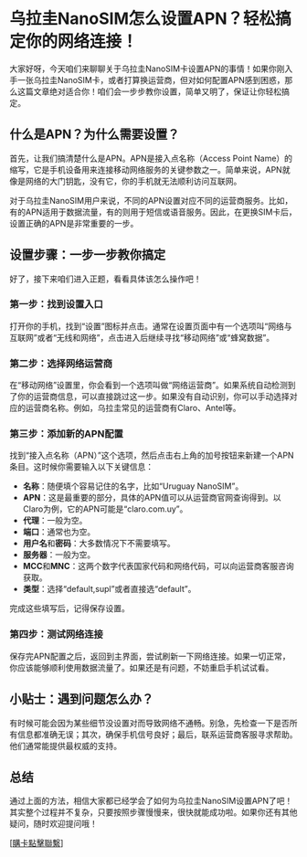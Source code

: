 # 乌拉圭NanoSIM怎么设置APN？轻松搞定你的网络连接！

大家好呀，今天咱们来聊聊关于乌拉圭NanoSIM卡设置APN的事情！如果你刚入手一张乌拉圭NanoSIM卡，或者打算换运营商，但对如何配置APN感到困惑，那么这篇文章绝对适合你！咱们会一步步教你设置，简单又明了，保证让你轻松搞定。

## 什么是APN？为什么需要设置？

首先，让我们搞清楚什么是APN。APN是接入点名称（Access Point Name）的缩写，它是手机设备用来连接移动网络服务的关键参数之一。简单来说，APN就像是网络的大门钥匙，没有它，你的手机就无法顺利访问互联网。

对于乌拉圭NanoSIM用户来说，不同的APN设置对应不同的运营商服务。比如，有的APN适用于数据流量，有的则用于短信或语音服务。因此，在更换SIM卡后，设置正确的APN是非常重要的一步。

## 设置步骤：一步一步教你搞定

好了，接下来咱们进入正题，看看具体该怎么操作吧！

### 第一步：找到设置入口
打开你的手机，找到“设置”图标并点击。通常在设置页面中有一个选项叫“网络与互联网”或者“无线和网络”，点击进入后继续寻找“移动网络”或“蜂窝数据”。

### 第二步：选择网络运营商
在“移动网络”设置里，你会看到一个选项叫做“网络运营商”。如果系统自动检测到了你的运营商信息，可以直接跳过这一步。如果没有自动识别，你可以手动选择对应的运营商名称。例如，乌拉圭常见的运营商有Claro、Antel等。

### 第三步：添加新的APN配置
找到“接入点名称（APN）”这个选项，然后点击右上角的加号按钮来新建一个APN条目。这时候你需要输入以下关键信息：

- **名称**：随便填个容易记住的名字，比如“Uruguay NanoSIM”。
- **APN**：这是最重要的部分，具体的APN值可以从运营商官网查询得到。以Claro为例，它的APN可能是“claro.com.uy”。
- **代理**：一般为空。
- **端口**：通常也为空。
- **用户名**和**密码**：大多数情况下不需要填写。
- **服务器**：一般为空。
- **MCC**和**MNC**：这两个数字代表国家代码和网络代码，可以向运营商客服咨询获取。
- **类型**：选择“default,supl”或者直接选“default”。

完成这些填写后，记得保存设置。

### 第四步：测试网络连接
保存完APN配置之后，返回到主界面，尝试刷新一下网络连接。如果一切正常，你应该能够顺利使用数据流量了。如果还是有问题，不妨重启手机试试看。

## 小贴士：遇到问题怎么办？
有时候可能会因为某些细节没设置对而导致网络不通畅。别急，先检查一下是否所有信息都准确无误；其次，确保手机信号良好；最后，联系运营商客服寻求帮助。他们通常能提供最权威的支持。

## 总结
通过上面的方法，相信大家都已经学会了如何为乌拉圭NanoSIM设置APN了吧！其实整个过程并不复杂，只要按照步骤慢慢来，很快就能成功啦。如果你还有其他疑问，随时欢迎提问哦！

[[購卡點擊聯繫](https://t.me/s/SXDXQF)]